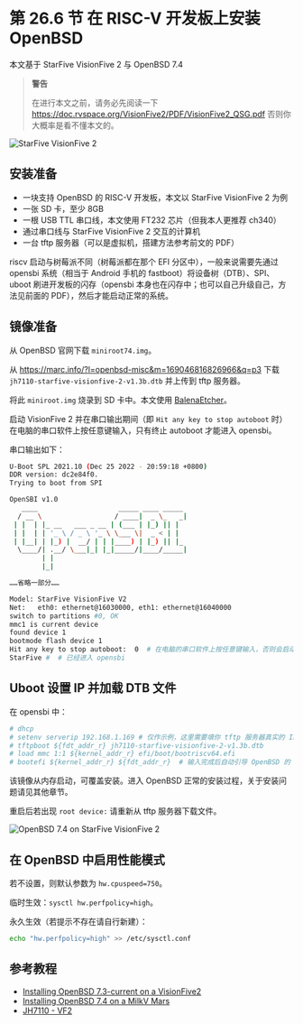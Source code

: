 # 第 26.6 节 在 RISC-V 开发板上安装 OpenBSD

本文基于 StarFive VisionFive 2 与 OpenBSD 7.4

>**警告**
>
>在进行本文之前，请务必先阅读一下 <https://doc.rvspace.org/VisionFive2/PDF/VisionFive2_QSG.pdf> 否则你大概率是看不懂本文的。


![StarFive VisionFive 2](../.gitbook/assets/vf2.png)

## 安装准备

- 一块支持 OpenBSD 的 RISC-V 开发板，本文以 StarFive VisionFive 2 为例
- 一张 SD 卡，至少 8GB
- 一根 USB TTL 串口线，本文使用 FT232 芯片（但我本人更推荐 ch340）
- 通过串口线与 StarFive VisionFive 2 交互的计算机
- 一台 tftp 服务器（可以是虚拟机，搭建方法参考前文的 PDF）

riscv 启动与树莓派不同（树莓派都在那个 EFI 分区中），一般来说需要先通过 opensbi 系统（相当于 Android 手机的 fastboot）将设备树（DTB）、SPI、uboot 刷进开发板的闪存（opensbi 本身也在闪存中；也可以自己升级自己，方法见前面的 PDF），然后才能启动正常的系统。

## 镜像准备

从 OpenBSD 官网下载 `miniroot74.img`。

从 <https://marc.info/?l=openbsd-misc&m=169046816826966&q=p3> 下载 `jh7110-starfive-visionfive-2-v1.3b.dtb` 并上传到 tftp 服务器。

将此 `miniroot.img` 烧录到 SD 卡中。本文使用 [BalenaEtcher](https://etcher.balena.io/)。

启动 VisionFive 2 并在串口输出期间（即 `Hit any key to stop autoboot` 时）在电脑的串口软件上按任意键输入，只有终止 autoboot 才能进入 opensbi。

串口输出如下：

```sh
U-Boot SPL 2021.10 (Dec 25 2022 - 20:59:18 +0800)
DDR version: dc2e84f0.
Trying to boot from SPI

OpenSBI v1.0
   ____                    _____ ____ _____
  / __ \                  / ____|  _ \_   _|
 | |  | |_ __   ___ _ __ | (___ | |_) || |
 | |  | | '_ \ / _ \ '_ \ \___ \|  _ < | |
 | |__| | |_) |  __/ | | |____) | |_) || |_
  \____/| .__/ \___|_| |_|_____/|____/_____|
        | |
        |_|

……省略一部分……

Model: StarFive VisionFive V2
Net:   eth0: ethernet@16030000, eth1: ethernet@16040000
switch to partitions #0, OK
mmc1 is current device
found device 1
bootmode flash device 1
Hit any key to stop autoboot:  0  # 在电脑的串口软件上按任意键输入，否则会启动没有准备好的 OpenBSD
StarFive #  # 已经进入 opensbi
```

## Uboot 设置 IP 并加载 DTB 文件

在 opensbi 中：

```sh
# dhcp
# setenv serverip 192.168.1.169 # 仅作示例，这里需要填你 tftp 服务器真实的 IP 地址
# tftpboot ${fdt_addr_r} jh7110-starfive-visionfive-2-v1.3b.dtb
# load mmc 1:1 ${kernel_addr_r} efi/boot/bootriscv64.efi
# bootefi ${kernel_addr_r} ${fdt_addr_r}  # 输入完成后自动引导 OpenBSD 的 uboot，OpenBSD 开机
```

该镜像从内存启动，可覆盖安装。进入 OpenBSD 正常的安装过程，关于安装问题请见其他章节。

重启后若出现 `root device:` 请重新从 tftp 服务器下载文件。

![OpenBSD 7.4 on StarFive VisionFive 2](../.gitbook/assets/obvf2.png)

## 在 OpenBSD 中启用性能模式

若不设置，则默认参数为 `hw.cpuspeed=750`。

临时生效：`sysctl hw.perfpolicy=high`。

永久生效（若提示不存在请自行新建）：

```sh
echo "hw.perfpolicy=high" >> /etc/sysctl.conf
```

## 参考教程

- [Installing OpenBSD 7.3-current on a VisionFive2](https://gist.github.com/csgordon/74658096f7838382b40bd64e11f6983e)
- [Installing OpenBSD 7.4 on a MilkV Mars](https://mzh.io/installing-openbsd-7-4-on-a-milkv-mars)
- [JH7110 - VF2](https://marc.info/?t=169039246400003&r=1&w=2)
